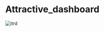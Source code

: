 # Attractive_dashboard
![itrd](https://github.com/user-attachments/assets/230ef46a-ff80-4749-974e-9fedb217a17a)

